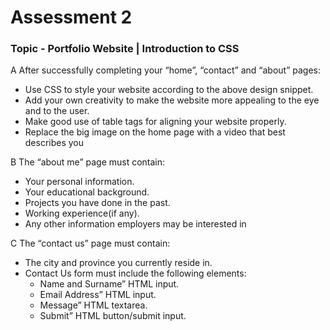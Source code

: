 # Assessment 2
### Topic - Portfolio Website | Introduction to CSS

A  After successfully completing your “home”, “contact” and “about” pages:
* Use CSS to style your website according to the above design snippet.
* Add your own creativity to make the website more appealing to the eye and to the user.
* Make good use of table tags for aligning your website properly.
* Replace the big image on the home page with a video that best describes you

B The “about me” page must contain:
* Your personal information.
* Your educational background.
* Projects you have done in the past.
* Working experience(if any).
* Any other information employers may be interested in

C The “contact us” page must contain:
* The city and province you currently reside in.
* Contact Us form must include the following elements:
    * Name and Surname” HTML input.
    * Email Address” HTML input.
    * Message” HTML textarea.
    * Submit” HTML button/submit input.
